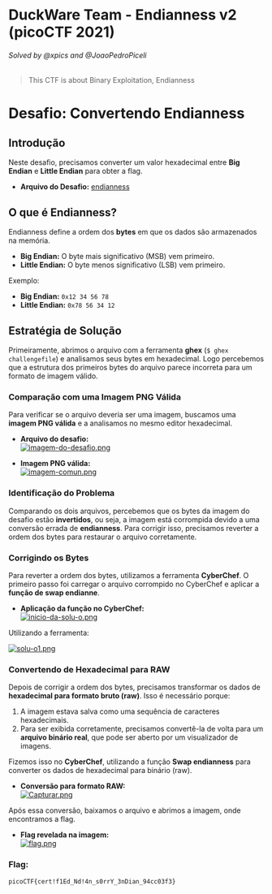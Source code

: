 # DuckWare Team - Endianness v2 (picoCTF 2021)
###### Solved by @xpics and @JoaoPedroPiceli  
>This CTF is about Binary Exploitation, Endianness  

# Desafio: Convertendo Endianness  

## Introdução  
Neste desafio, precisamos converter um valor hexadecimal entre **Big Endian** e **Little Endian** para obter a flag.  

- **Arquivo do Desafio:** [endianness](https://play.picoctf.org/practice/challenge/415)  

## O que é Endianness?  
Endianness define a ordem dos **bytes** em que os dados são armazenados na memória.  
- **Big Endian:** O byte mais significativo (MSB) vem primeiro.  
- **Little Endian:** O byte menos significativo (LSB) vem primeiro.  

Exemplo:  
- **Big Endian:** `0x12 34 56 78`  
- **Little Endian:** `0x78 56 34 12`  

## Estratégia de Solução  
Primeiramente, abrimos o arquivo com a ferramenta **ghex** (`$ ghex challengefile`) e analisamos seus bytes em hexadecimal. Logo percebemos que a estrutura dos primeiros bytes do arquivo parece incorreta para um formato de imagem válido.  

### Comparação com uma Imagem PNG Válida  
Para verificar se o arquivo deveria ser uma imagem, buscamos uma **imagem PNG válida** e a analisamos no mesmo editor hexadecimal.  

- **Arquivo do desafio:**  
[![imagem-do-desafio.png](https://i.postimg.cc/WbVr91LZ/imagem-do-desafio.png)](https://postimg.cc/z3dVv5fD)  

- **Imagem PNG válida:**  
[![imagem-comun.png](https://i.postimg.cc/ZY8vyzB5/imagem-comun.png)](https://postimg.cc/HjLkfK9q)  

### Identificação do Problema  
Comparando os dois arquivos, percebemos que os bytes da imagem do desafio estão **invertidos**, ou seja, a imagem está corrompida devido a uma conversão errada de **endianness**. Para corrigir isso, precisamos reverter a ordem dos bytes para restaurar o arquivo corretamente.  

### Corrigindo os Bytes  
Para reverter a ordem dos bytes, utilizamos a ferramenta **CyberChef**. O primeiro passo foi carregar o arquivo corrompido no CyberChef e aplicar a **função de swap endianne**.  

- **Aplicação da função no CyberChef:**  
[![inicio-da-solu-o.png](https://i.postimg.cc/1tZ594Kc/inicio-da-solu-o.png)](https://postimg.cc/SXDpdS3J)  

Utilizando a ferramenta:  

  
[![solu-o1.png](https://i.postimg.cc/HsLWWqbK/solu-o1.png)](https://postimg.cc/c6VGX59M)  

### Convertendo de Hexadecimal para RAW  
Depois de corrigir a ordem dos bytes, precisamos transformar os dados de **hexadecimal para formato bruto (raw)**. Isso é necessário porque:  
1. A imagem estava salva como uma sequência de caracteres hexadecimais.  
2. Para ser exibida corretamente, precisamos convertê-la de volta para um **arquivo binário real**, que pode ser aberto por um visualizador de imagens.  

Fizemos isso no **CyberChef**, utilizando a função **Swap endianness** para converter os dados de hexadecimal para binário (raw).  

- **Conversão para formato RAW:**  
[![Capturar.png](https://i.postimg.cc/Qt0LRMYM/Capturar.png)](https://postimg.cc/xJJFm92r)  

Após essa conversão, baixamos o arquivo e abrimos a imagem, onde encontramos a flag.  

- **Flag revelada na imagem:**  
[![flag.png](https://i.postimg.cc/DytVVH61/flag.png)](https://postimg.cc/VdBZn73N)  

### Flag:  
```picoCTF{cert!f1Ed_Nd!4n_s0rrY_3nDian_94cc03f3}```  
